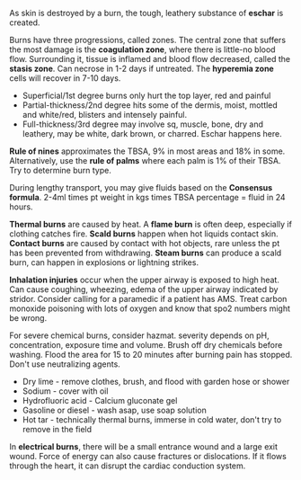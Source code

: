 As skin is destroyed by a burn, the tough, leathery substance of **eschar** is created.

Burns have three progressions, called zones. The central zone that suffers the most damage is the **coagulation zone**, where there is little-no blood flow. Surrounding it, tissue is inflamed and blood flow decreased, called the **stasis zone**. Can necrose in 1-2 days if untreated. The **hyperemia zone** cells will recover in 7-10 days.

 - Superficial/1st degree burns only hurt the top layer, red and painful
 - Partial-thickness/2nd degree hits some of the dermis, moist, mottled and white/red, blisters and intensely painful.
 - Full-thickness/3rd degree may involve sq, muscle, bone, dry and leathery, may be white, dark brown, or charred. Eschar happens here.

**Rule of nines** approximates the TBSA, 9% in most areas and 18% in some. Alternatively, use the **rule of palms** where each palm is 1% of their TBSA. Try to determine burn type.

During lengthy transport, you may give fluids based on the **Consensus formula**. 2-4ml times pt weight in kgs times TBSA percentage = fluid in 24 hours. 

**Thermal burns** are caused by heat. A **flame burn** is often deep, especially if clothing catches fire. **Scald burns** happen when hot liquids contact skin. **Contact burns** are caused by contact with hot objects, rare unless the pt has been prevented from withdrawing. **Steam burns** can produce a scald burn, can happen in explosions or lightning strikes.

**Inhalation injuries** occur when the upper airway is exposed to high heat. Can cause coughing, wheezing, edema of the upper airway indicated by stridor. Consider calling for a paramedic if a patient has AMS.
Treat carbon monoxide poisoning with lots of oxygen and know that spo2 numbers might be wrong.

For severe chemical burns, consider hazmat. severity depends on pH, concentration, exposure time and volume. Brush off dry chemicals before washing. Flood the area for 15 to 20 minutes after burning pain has stopped. Don't use neutralizing agents.
 - Dry lime - remove clothes, brush, and flood with garden hose or shower
 - Sodium - cover with oil
 - Hydrofluoric acid - Calcium gluconate gel
 - Gasoline or diesel - wash asap, use soap solution
 - Hot tar - technically thermal burns, immerse in cold water, don't try to remove in the field

In **electrical burns**, there will be a small entrance wound and a large exit wound. Force of energy can also cause fractures or dislocations. If it flows through the heart, it can disrupt the cardiac conduction system.